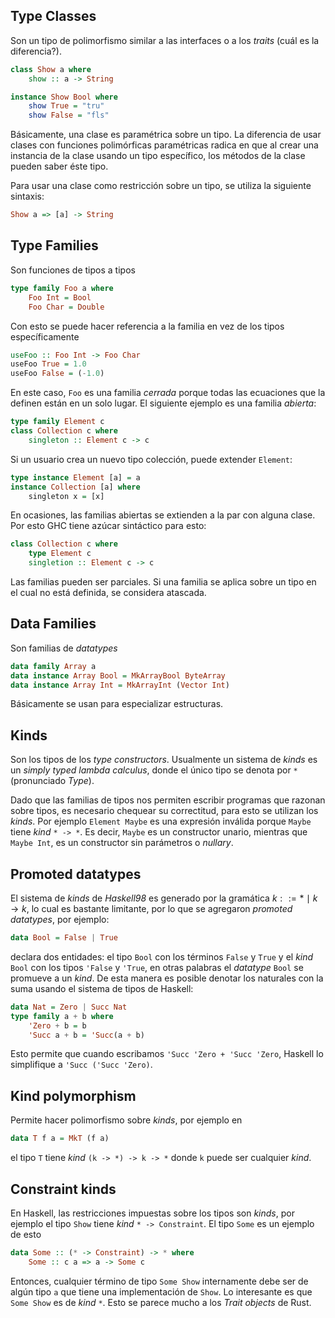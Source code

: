 ## Type Classes

Son un tipo de polimorfismo similar a las interfaces o a los _traits_ (cuál es la diferencia?).

```haskell
class Show a where
    show :: a -> String

instance Show Bool where
    show True = "tru"
    show False = "fls"
```

Básicamente, una clase es paramétrica sobre un tipo. La diferencia de usar clases con funciones polimórficas paramétricas radica en que al crear una instancia de la clase usando un tipo específico, los métodos de la clase pueden saber éste tipo.

Para usar una clase como restricción sobre un tipo, se utiliza la siguiente sintaxis:

```haskell
Show a => [a] -> String
```

## Type Families

Son funciones de tipos a tipos

```haskell
type family Foo a where
    Foo Int = Bool
    Foo Char = Double
```

Con esto se puede hacer referencia a la familia en vez de los tipos específicamente

```haskell
useFoo :: Foo Int -> Foo Char
useFoo True = 1.0
useFoo False = (-1.0)
```

En este caso, `Foo` es una familia _cerrada_ porque todas las ecuaciones que la definen están en un solo lugar. El siguiente ejemplo es una familia _abierta_:

```haskell
type family Element c
class Collection c where
    singleton :: Element c -> c
```

Si un usuario crea un nuevo tipo colección, puede extender `Element`:

```haskell
type instance Element [a] = a
instance Collection [a] where
    singleton x = [x]
```

En ocasiones, las familias abiertas se extienden a la par con alguna clase. Por esto GHC tiene azúcar sintáctico para esto:

```haskell
class Collection c where
    type Element c
    singletion :: Element c -> c
```

Las familias pueden ser parciales. Si una familia se aplica sobre un tipo en el cual no está definida, se considera atascada.

## Data Families

Son familias de _datatypes_

```haskell
data family Array a
data instance Array Bool = MkArrayBool ByteArray
data instance Array Int = MkArrayInt (Vector Int)
```

Básicamente se usan para especializar estructuras.

## Kinds

Son los tipos de los _type constructors_. Usualmente un sistema de _kinds_ es un _simply typed lambda calculus_, donde el único tipo se denota por `*` (pronunciado _Type_).

Dado que las familias de tipos nos permiten escribir programas que razonan sobre tipos, es necesario chequear su correctitud, para esto se utilizan los _kinds_. Por ejemplo `Element Maybe` es una expresión inválida porque `Maybe` tiene _kind_ `* -> *`. Es decir, `Maybe` es un constructor unario, mientras que `Maybe Int`, es un constructor sin parámetros o _nullary_.

## Promoted datatypes

El sistema de _kinds_ de _Haskell98_ es generado por la gramática $k ::= * \mid k \rightarrow k$, lo cual es bastante limitante, por lo que se agregaron _promoted datatypes_, por ejemplo:

```haskell
data Bool = False | True
```

declara dos entidades: el tipo `Bool` con los términos `False` y `True` y el _kind_ `Bool` con los tipos `'False` y `'True`, en otras palabras el _datatype_ `Bool` se promueve a un _kind_. De esta manera es posible denotar los naturales con la suma usando el sistema de tipos de Haskell:

```haskell
data Nat = Zero | Succ Nat
type family a + b where
    'Zero + b = b
    'Succ a + b = 'Succ(a + b)
```

Esto permite que cuando escribamos `'Succ 'Zero + 'Succ 'Zero`, Haskell lo simplifique a `'Succ ('Succ 'Zero)`.

## Kind polymorphism

Permite hacer polimorfismo sobre _kinds_, por ejemplo en

```haskell
data T f a = MkT (f a)
```
el tipo `T` tiene _kind_ `(k -> *) -> k -> *` donde `k` puede ser cualquier _kind_.

## Constraint kinds

En Haskell, las restricciones impuestas sobre los tipos son _kinds_, por ejemplo el tipo `Show` tiene _kind_ `* -> Constraint`. El tipo `Some` es un ejemplo de esto

```haskell
data Some :: (* -> Constraint) -> * where
    Some :: c a => a -> Some c
```

Entonces, cualquier término de tipo `Some Show` internamente debe ser de algún tipo `a` que tiene una implementación de `Show`. Lo interesante es que `Some Show` es de _kind_ `*`. Esto se parece mucho a los _Trait objects_ de Rust.

